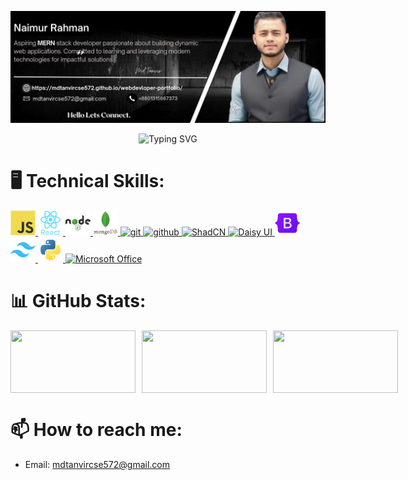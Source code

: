 <!--
**MdTanvir/mdtanvircse572** is a ✨ _special_ ✨ repository because its `README.md` (this file) appears on your GitHub profile.

Here are some ideas to get you started:

- 🔭 I’m currently working on ...
- 🌱 I’m currently learning ...
- 👯 I’m looking to collaborate on ...
- 🤔 I’m looking for help with ...
- 💬 Ask me about ...
- 📫 How to reach me: ...
- 😄 Pronouns: ...
- ⚡ Fun fact: ...
-->
<p align="center">
    <img src="assets/My-cover-pic.jpg" alt="Cover Photo" width="1200px" />
</p>

<p align="center">
    <img src="https://readme-typing-svg.herokuapp.com?color=E22FE4&width=380&height=28&lines=Hi👋+I'm+Md+Tanvir..;MERN+Stack+Developer;Learning+In+Public..;Empowering+Others;Nice+To+Meet+You+...." alt="Typing SVG">
</p>

# 🖥️ Technical Skills:

<p align="left">
  <a href="https://developer.mozilla.org/en-US/docs/Web/JavaScript" target="_blank" rel="noreferrer">
    <img src="https://raw.githubusercontent.com/devicons/devicon/master/icons/javascript/javascript-original.svg" alt="javascript" width="40" height="40"/>
  </a>
  <a href="https://reactjs.org/" target="_blank" rel="noreferrer">
    <img src="https://raw.githubusercontent.com/devicons/devicon/master/icons/react/react-original-wordmark.svg" alt="react" width="40" height="40"/>
  </a>
  <a href="https://nodejs.org/en/" target="_blank" rel="noreferrer">
    <img src="https://raw.githubusercontent.com/devicons/devicon/master/icons/nodejs/nodejs-original-wordmark.svg" alt="nodejs" width="40" height="40"/>
  </a>
  <a href="https://www.mongodb.com/" target="_blank" rel="noreferrer">
    <img src="https://raw.githubusercontent.com/devicons/devicon/master/icons/mongodb/mongodb-original-wordmark.svg" alt="mongodb" width="40" height="40"/>
  </a>
  <a href="https://git-scm.com/" target="_blank" rel="noreferrer">
    <img src="https://www.vectorlogo.zone/logos/git-scm/git-scm-icon.svg" alt="git" width="40" height="40"/>
  </a>
  <a href="https://www.github.com" target="_blank" rel="noreferrer">
    <img src="https://www.vectorlogo.zone/logos/github/github-icon.svg" alt="github" width="40" height="40"/>
  </a>
  <a href="https://ui.shadcn.com/" target="_blank" rel="noreferrer">
    <img src="https://raw.githubusercontent.com/devicons/devicon/master/icons/chakra/chakra-original.svg" alt="ShadCN" width="40" height="40"/>
  </a>
  <a href="https://daisyui.com/" target="_blank" rel="noreferrer">
    <img src="https://raw.githubusercontent.com/devicons/devicon/master/icons/daisyui/daisyui-original.svg" alt="Daisy UI" width="40" height="40"/>
  </a>
  <a href="https://getbootstrap.com/" target="_blank" rel="noreferrer">
    <img src="https://raw.githubusercontent.com/devicons/devicon/master/icons/bootstrap/bootstrap-original.svg" alt="Bootstrap" width="40" height="40"/>
  </a>
  <a href="https://tailwindcss.com/" target="_blank" rel="noreferrer">
    <img src="https://raw.githubusercontent.com/devicons/devicon/master/icons/tailwindcss/tailwindcss-plain.svg" alt="Tailwind CSS" width="40" height="40"/>
  </a>
  <a href="https://www.python.org/" target="_blank" rel="noreferrer">
    <img src="https://raw.githubusercontent.com/devicons/devicon/master/icons/python/python-original.svg" alt="Python" width="40" height="40"/>
  </a>
  <a href="https://www.microsoft.com/en-us/microsoft-365/excel" target="_blank" rel="noreferrer">
    <img src="https://raw.githubusercontent.com/devicons/devicon/master/icons/microsoft/microsoft-original.svg" alt="Microsoft Office" width="40" height="40"/>
  </a>
</p>

# 📊 GitHub Stats:
<p align="center">
    <div style="display: flex; gap: 10px; width: 400px;">
        <img src="https://github-readme-stats.vercel.app/api?username=mdtanvircse572&theme=radical&border=false&include_all_commits=true&count_private=true&hide_border=true" width="200" height="100"/>
        <img src="https://github-readme-stats.vercel.app/api/top-langs/?username=mdtanvircse572&theme=radical&border=false&include_all_commits=true&count_private=true&layout=compact&hide_border=true" width="200" height="100"/>
        <img src="https://github-readme-streak-stats.herokuapp.com/?user=mdtanvircse572&theme=radical&hide_border=false" width="200" height="100"/>
    </div>
</p>

# 📫 How to reach me: 
- Email: mdtanvircse572@gmail.com
